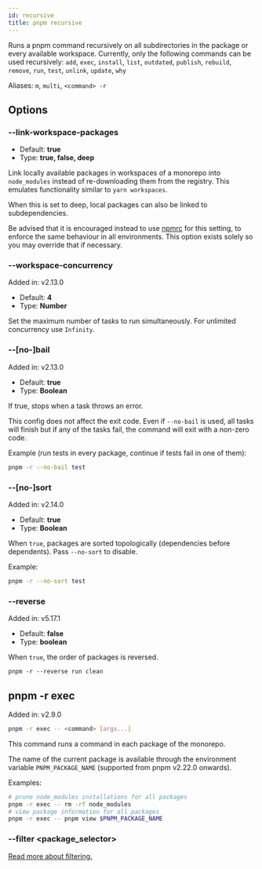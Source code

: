 ```yaml
---
id: recursive
title: pnpm recursive
---
```


Runs a pnpm command recursively on all subdirectories in the package or every
available workspace. Currently, only the following commands can be used
recursively: `add`, `exec`, `install`, `list`, `outdated`, `publish`, `rebuild`,
`remove`, `run`, `test`, `unlink`, `update`, `why`

Aliases: `m`, `multi`, `<command> -r`

## Options

### --link-workspace-packages

* Default: **true**
* Type: **true, false, deep**

Link locally available packages in workspaces of a monorepo into `node_modules`
instead of re-downloading them from the registry. This emulates functionality
similar to `yarn workspaces`.

When this is set to deep, local packages can also be linked to subdependencies.

Be advised that it is encouraged instead to use [npmrc] for this setting, to
enforce the same behaviour in all environments. This option exists solely so you
may override that if necessary.

[npmrc]: ../workspaces#link-workspace-packages

### --workspace-concurrency

Added in: v2.13.0

* Default: **4**
* Type: **Number**

Set the maximum number of tasks to run simultaneously. For unlimited concurrency
use `Infinity`.

### --[no-]bail

Added in: v2.13.0

* Default: **true**
* Type: **Boolean**

If true, stops when a task throws an error.

This config does not affect the exit code.
Even if `--no-bail` is used, all tasks will finish but if any of the tasks fail,
the command will exit with a non-zero code.

Example (run tests in every package, continue if tests fail in one of them):
```sh
pnpm -r --no-bail test
```

### --[no-]sort

Added in: v2.14.0

* Default: **true**
* Type: **Boolean**

When `true`, packages are sorted topologically (dependencies before dependents).
Pass `--no-sort` to disable.

Example:
```sh
pnpm -r --no-sort test
```

### --reverse

Added in: v5.17.1

* Default: **false**
* Type: **boolean**

When `true`, the order of packages is reversed.

```
pnpm -r --reverse run clean
```

## pnpm -r exec

Added in: v2.9.0

```sh
pnpm -r exec -- <command> [args...]
```

This command runs a command in each package of the monorepo.

The name of the current package is available through the environment variable
`PNPM_PACKAGE_NAME` (supported from pnpm v2.22.0 onwards).

Examples:
```sh
# prune node_modules installations for all packages
pnpm -r exec -- rm -rf node_modules
# view package information for all packages
pnpm -r exec -- pnpm view $PNPM_PACKAGE_NAME
```

### --filter \<package_selector>

[Read more about filtering.](../filtering)
